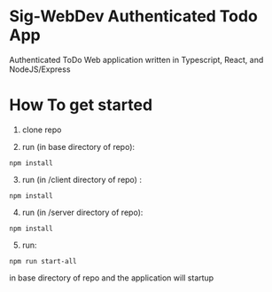 # Sig-WebDev Authenticated Todo App
Authenticated ToDo Web application written in Typescript, React, and NodeJS/Express

# How To get started
1. clone repo

2. run (in base directory of repo): 
```
npm install 
```


3. run (in /client directory of repo) :
```
npm install
```


4. run (in /server directory of repo): 
```
npm install
```


5. run:
```
npm run start-all
```
in base directory of repo and the application will startup

